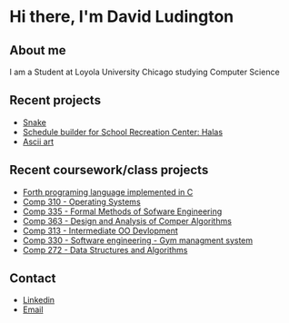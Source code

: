 # Hi there, I'm David Ludington 

## About me 
I am a Student at Loyola University Chicago studying Computer Science 

## Recent projects 
- [Snake](https://github.com/davidludington/snake-raylibTest)
- [Schedule builder for School Recreation Center: Halas](https://github.com/davidludington/halas_Mock_Schedule_maker)
- [Ascii art](https://github.com/davidludington/image_to_ascii)

## Recent coursework/class projects
- [Forth programing language implemented in C](https://github.com/davidludington/Forth)
- [Comp 310 - Operating Systems](https://github.com/davidludington/comp310-starter)
- [Comp 335 - Formal Methods of Sofware Engineering](https://github.com/davidludington/Comp335)
- [Comp 363 - Design and Analysis of Comper Algorithms](https://github.com/davidludington/comp363assignments)
- [Comp 313 - Intermediate OO Devlopment](https://github.com/davidludington/Comp313)
- [Comp 330 - Software engineering - Gym managment system](https://github.com/davidludington/c330-project)
- [Comp 272 - Data Structures and Algorithms](https://github.com/davidludington/Comp-272-)


## Contact 
- [Linkedin](https://www.linkedin.com/in/david-ludington-903389249/)
- [Email](mailto:dludington@luc.edu)

<!--
**davidludington/davidludington** is a ✨ _special_ ✨ repository because its `README.md` (this file) appears on your GitHub profile.

Here are some ideas to get you started:

- 🔭 I’m currently working on ...
- 🌱 I’m currently learning ...
- 👯 I’m looking to collaborate on ...
- 🤔 I’m looking for help with ...
- 💬 Ask me about ...
- 📫 How to reach me: ...
- 😄 Pronouns: ...
- ⚡ Fun fact: ...
-->
